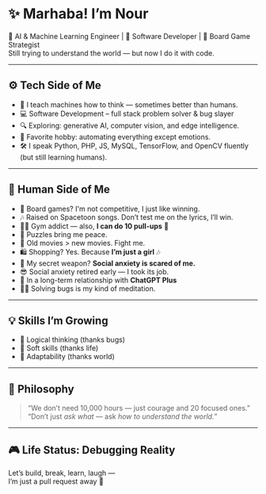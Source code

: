 # ✨ Marhaba! I’m Nour

🧠 AI & Machine Learning Engineer | 🧩 Software Developer | 🎲 Board Game Strategist  
Still trying to understand the world — but now I do it with code.

---

## ⚙️ Tech Side of Me

- 🧠 I teach machines how to think — sometimes better than humans.
- 💻 Software Development – full stack problem solver & bug slayer
- 🔍 Exploring: generative AI, computer vision, and edge intelligence.
- 🤖 Favorite hobby: automating everything except emotions.
- 🛠️ I speak Python, PHP, JS, MySQL, TensorFlow, and OpenCV fluently (but still learning humans).

---

## 🌈 Human Side of Me

- 🎲 Board games? I'm not competitive, I just like winning.
- 🎶 Raised on Spacetoon songs. Don’t test me on the lyrics, I’ll win.
- 🧗‍♀️ Gym addict — also, **I can do 10 pull-ups** 💪
- 🧩 Puzzles bring me peace.
- 🎥 Old movies > new movies. Fight me.
- 🛍️ Shopping? Yes. Because **I’m just a girl** 🎶
- 🧠 My secret weapon? **Social anxiety is scared of me.**
- 😎 Social anxiety retired early — I took its job.
- 💬 In a long-term relationship with **ChatGPT Plus**
- 🧘‍♀️ Solving bugs is my kind of meditation.

---

## 💡 Skills I’m Growing

- 🧠 Logical thinking (thanks bugs)
- 💬 Soft skills (thanks life)
- 🔁 Adaptability (thanks world)

---

## 🧠 Philosophy

> “We don’t need 10,000 hours — just courage and 20 focused ones.”  
> “Don’t just *ask what* — ask *how to understand the world.*”

---

## 🎮 Life Status: Debugging Reality

Let’s build, break, learn, laugh —  
I’m just a pull request away 👾

